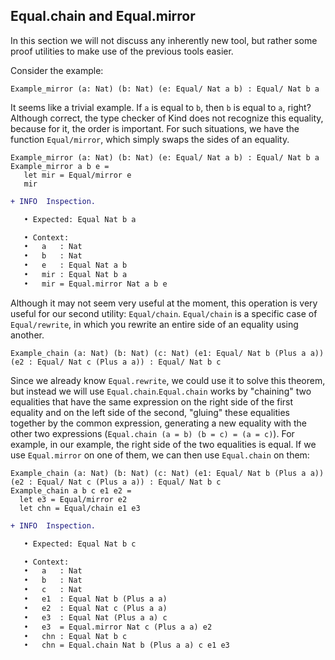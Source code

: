 ## Equal.chain and Equal.mirror

In this section we will not discuss any inherently new tool, but rather some proof utilities to make use of the previous tools easier.

Consider the example:

```rust,ignore
Example_mirror (a: Nat) (b: Nat) (e: Equal/ Nat a b) : Equal/ Nat b a
```

It seems like a trivial example. If ``a`` is equal to ``b``, then ``b`` is equal to ``a``, right? Although correct, the type checker of Kind does not recognize this equality, because for it, the order is important. For such situations, we have the function ``Equal/mirror``, which simply swaps the sides of an equality.

```rust,ignore
Example_mirror (a: Nat) (b: Nat) (e: Equal/ Nat a b) : Equal/ Nat b a
Example_mirror a b e = 
   let mir = Equal/mirror e
   mir
```

```diff
+ INFO  Inspection.

   • Expected: Equal Nat b a 

   • Context: 
   •   a   : Nat 
   •   b   : Nat 
   •   e   : Equal Nat a b
   •   mir : Equal Nat b a 
   •   mir = Equal.mirror Nat a b e
```

Although it may not seem very useful at the moment, this operation is very useful for our second utility: ``Equal/chain``. ``Equal/chain`` is a specific case of ``Equal/rewrite``, in which you rewrite an entire side of an equality using another.

```rust,ignore
Example_chain (a: Nat) (b: Nat) (c: Nat) (e1: Equal/ Nat b (Plus a a)) (e2 : Equal/ Nat c (Plus a a)) : Equal/ Nat b c
```

Since we already know ``Equal.rewrite``, we could use it to solve this theorem, but instead we will use ``Equal.chain``.``Equal.chain`` works by "chaining" two equalities that have the same expression on the right side of the first equality and on the left side of the second, "gluing" these equalities together by the common expression, generating a new equality with the other two expressions (``Equal.chain (a = b) (b = c) = (a = c)``). For example, in our example, the right side of the two equalities is equal. If we use ``Equal.mirror`` on one of them, we can then use ``Equal.chain`` on them:

```rust,ignore
Example_chain (a: Nat) (b: Nat) (c: Nat) (e1: Equal/ Nat b (Plus a a)) (e2 : Equal/ Nat c (Plus a a)) : Equal/ Nat b c
Example_chain a b c e1 e2 =
  let e3 = Equal/mirror e2
  let chn = Equal/chain e1 e3

```

```diff
+ INFO  Inspection.

   • Expected: Equal Nat b c

   • Context: 
   •   a   : Nat 
   •   b   : Nat 
   •   c   : Nat 
   •   e1  : Equal Nat b (Plus a a) 
   •   e2  : Equal Nat c (Plus a a) 
   •   e3  : Equal Nat (Plus a a) c
   •   e3  = Equal.mirror Nat c (Plus a a) e2
   •   chn : Equal Nat b c
   •   chn = Equal.chain Nat b (Plus a a) c e1 e3
```
